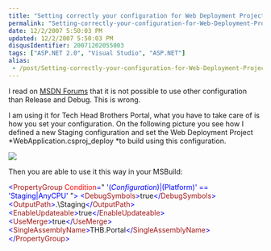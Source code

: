 ```yaml
---
title: "Setting correctly your configuration for Web Deployment Projects VS08"
permalink: "Setting-correctly-your-configuration-for-Web-Deployment-Projects-VS08"
date: 12/2/2007 5:50:03 PM
updated: 12/2/2007 5:50:03 PM
disqusIdentifier: 20071202055003
tags: ["ASP.NET 2.0", "Visual Studio", "ASP.NET"]
alias:
 - /post/Setting-correctly-your-configuration-for-Web-Deployment-Projects-VS08.aspx/index.html
---
```

I read on [MSDN Forums](http://forums.asp.net/t/1151526.aspx) that it is not possible to use other configuration than Release and Debug. This is wrong.

I am using it for Tech Head Brothers Portal, what you have to take care of is how you set your configuration. On the following picture you see how I defined a new Staging configuration and set the Web Deployment Project *WebApplication.csproj_deploy *to build using this configuration.
<!-- more -->

![](http://farm3.static.flickr.com/2203/2079573615_8fa38ad83d_o.jpg) 

Then you are able to use it this way in your MSBuild:

<span style="color: rgb(0,0,255)"><</span><span style="color: rgb(163,21,21)">PropertyGroup</span><span style="color: rgb(0,0,255)"> </span><span style="color: rgb(255,0,0)">Condition</span><span style="color: rgb(0,0,255)">=</span>"<span style="color: rgb(0,0,255)"> '$(Configuration)|$(Platform)' == 'Staging|AnyCPU' </span>"<span style="color: rgb(0,0,255)">>
    <</span><span style="color: rgb(163,21,21)">DebugSymbols</span><span style="color: rgb(0,0,255)">></span>true<span style="color: rgb(0,0,255)"></</span><span style="color: rgb(163,21,21)">DebugSymbols</span><span style="color: rgb(0,0,255)">>
    <</span><span style="color: rgb(163,21,21)">OutputPath</span><span style="color: rgb(0,0,255)">></span>.\Staging<span style="color: rgb(0,0,255)"></</span><span style="color: rgb(163,21,21)">OutputPath</span><span style="color: rgb(0,0,255)">>
    <</span><span style="color: rgb(163,21,21)">EnableUpdateable</span><span style="color: rgb(0,0,255)">></span>true<span style="color: rgb(0,0,255)"></</span><span style="color: rgb(163,21,21)">EnableUpdateable</span><span style="color: rgb(0,0,255)">>
    <</span><span style="color: rgb(163,21,21)">UseMerge</span><span style="color: rgb(0,0,255)">></span>true<span style="color: rgb(0,0,255)"></</span><span style="color: rgb(163,21,21)">UseMerge</span><span style="color: rgb(0,0,255)">>
    <</span><span style="color: rgb(163,21,21)">SingleAssemblyName</span><span style="color: rgb(0,0,255)">></span>THB.Portal<span style="color: rgb(0,0,255)"></</span><span style="color: rgb(163,21,21)">SingleAssemblyName</span><span style="color: rgb(0,0,255)">>
</</span><span style="color: rgb(163,21,21)">PropertyGroup</span><span style="color: rgb(0,0,255)">></span>
[](http://11011.net/software/vspaste)
